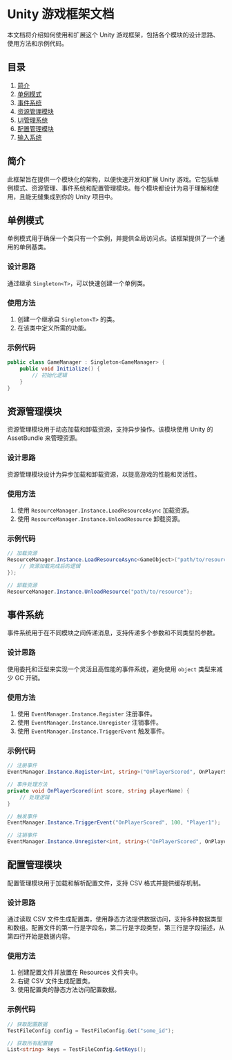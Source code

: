 # Unity 游戏框架文档

本文档将介绍如何使用和扩展这个 Unity 游戏框架，包括各个模块的设计思路、使用方法和示例代码。

## 目录

1. [简介](#简介)
2. [单例模式](#单例模式)
4. [事件系统](#事件系统)
3. [资源管理模块](#资源管理模块)
6. [UI管理系统](#示例代码)
5. [配置管理模块](#配置管理模块)
6. [输入系统](#示例代码)

## 简介

此框架旨在提供一个模块化的架构，以便快速开发和扩展 Unity 游戏。它包括单例模式、资源管理、事件系统和配置管理模块。每个模块都设计为易于理解和使用，且能无缝集成到你的 Unity 项目中。

## 单例模式

单例模式用于确保一个类只有一个实例，并提供全局访问点。该框架提供了一个通用的单例基类。

### 设计思路

通过继承 `Singleton<T>`，可以快速创建一个单例类。

### 使用方法

1. 创建一个继承自 `Singleton<T>` 的类。
2. 在该类中定义所需的功能。

### 示例代码

```csharp
public class GameManager : Singleton<GameManager> {
    public void Initialize() {
        // 初始化逻辑
    }
}
```

## 资源管理模块

资源管理模块用于动态加载和卸载资源，支持异步操作。该模块使用 Unity 的 AssetBundle 来管理资源。

### 设计思路

资源管理模块设计为异步加载和卸载资源，以提高游戏的性能和灵活性。

### 使用方法

1. 使用 `ResourceManager.Instance.LoadResourceAsync` 加载资源。
2. 使用 `ResourceManager.Instance.UnloadResource` 卸载资源。

### 示例代码

```csharp
// 加载资源
ResourceManager.Instance.LoadResourceAsync<GameObject>("path/to/resource", (obj) => {
    // 资源加载完成后的逻辑
});

// 卸载资源
ResourceManager.Instance.UnloadResource("path/to/resource");
```

## 事件系统

事件系统用于在不同模块之间传递消息，支持传递多个参数和不同类型的参数。

### 设计思路

使用委托和泛型来实现一个灵活且高性能的事件系统，避免使用 `object` 类型来减少 GC 开销。

### 使用方法

1. 使用 `EventManager.Instance.Register` 注册事件。
2. 使用 `EventManager.Instance.Unregister` 注销事件。
3. 使用 `EventManager.Instance.TriggerEvent` 触发事件。

### 示例代码

```csharp
// 注册事件
EventManager.Instance.Register<int, string>("OnPlayerScored", OnPlayerScored);

// 事件处理方法
private void OnPlayerScored(int score, string playerName) {
    // 处理逻辑
}

// 触发事件
EventManager.Instance.TriggerEvent("OnPlayerScored", 100, "Player1");

// 注销事件
EventManager.Instance.Unregister<int, string>("OnPlayerScored", OnPlayerScored);
```
## 配置管理模块

配置管理模块用于加载和解析配置文件，支持 CSV 格式并提供缓存机制。

### 设计思路

通过读取 CSV 文件生成配置类，使用静态方法提供数据访问，支持多种数据类型和数组。配置文件的第一行是字段名，第二行是字段类型，第三行是字段描述，从第四行开始是数据内容。

### 使用方法

1. 创建配置文件并放置在 Resources 文件夹中。
2. 右键 CSV 文件生成配置类。
3. 使用配置类的静态方法访问配置数据。

### 示例代码

```csharp
// 获取配置数据
TestFileConfig config = TestFileConfig.Get("some_id");

// 获取所有配置键
List<string> keys = TestFileConfig.GetKeys();
```


